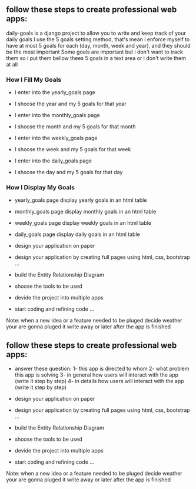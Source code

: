 
## follow these steps to create professional web apps:

daily-goals is a django project to allow you to write and keep track of your daily goals 
I use the 5 goals setting method, that's mean i enforce myself to have at most 5 goals for each (day, month, week and year), and they should be the most important
Some goals are important but i don't want to track them so i put them bellow thees 5 goals in a text area or i don't write them at all


### How I Fill My Goals

- I enter into the yearly_goals page
- I shoose the year and my 5 goals for that year

- I enter into the monthly_goals page
- I shoose the month and my 5 goals for that month

- I enter into the weekly_goals page
- I shoose the week and my 5 goals for that week

- I enter into the daily_goals page
- I shoose the day and my 5 goals for that day


### How I Display My Goals
- yearly_goals page display yearly goals in an html table
- monthly_goals page display monthly goals in an html table
- weekly_goals page display weekly goals in an html table
- daily_goals page display daily goals in an html table


- design your application on paper 
- design your application by creating full pages using html, css, bootstrap ...
- build the Entity Relationship Diagram
- shoose the tools to be used 
- devide the project into multiple apps
- start coding and refining code
... 

Note:
when a new idea or a feature needed to be pluged decide weather your are gonna pluged it write away or later after the app is finished




## follow these steps to create professional web apps:

- answer these question:
    1- this app is directed to whom
    2- what problem this app is solving
    3- in general how users will interact with the app (write it step by step)
    4- in details how users will interact with the app (write it step by step)
 

- design your application on paper 
- design your application by creating full pages using html, css, bootstrap ...
- build the Entity Relationship Diagram
- shoose the tools to be used 
- devide the project into multiple apps
- start coding and refining code
... 

Note:
when a new idea or a feature needed to be pluged decide weather your are gonna pluged it write away or later after the app is finished

